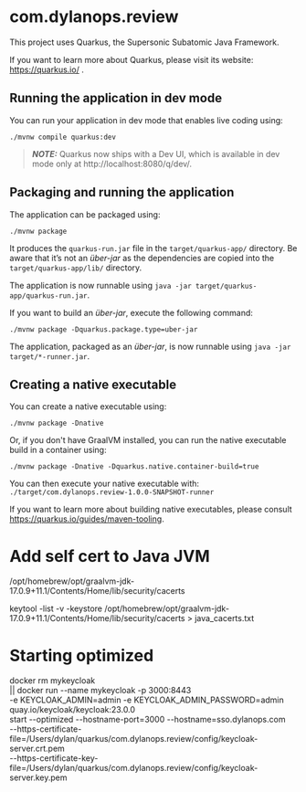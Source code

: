 # com.dylanops.review

This project uses Quarkus, the Supersonic Subatomic Java Framework.

If you want to learn more about Quarkus, please visit its website: https://quarkus.io/ .

## Running the application in dev mode

You can run your application in dev mode that enables live coding using:
```shell script
./mvnw compile quarkus:dev
```

> **_NOTE:_**  Quarkus now ships with a Dev UI, which is available in dev mode only at http://localhost:8080/q/dev/.

## Packaging and running the application

The application can be packaged using:
```shell script
./mvnw package
```
It produces the `quarkus-run.jar` file in the `target/quarkus-app/` directory.
Be aware that it’s not an _über-jar_ as the dependencies are copied into the `target/quarkus-app/lib/` directory.

The application is now runnable using `java -jar target/quarkus-app/quarkus-run.jar`.

If you want to build an _über-jar_, execute the following command:
```shell script
./mvnw package -Dquarkus.package.type=uber-jar
```

The application, packaged as an _über-jar_, is now runnable using `java -jar target/*-runner.jar`.

## Creating a native executable

You can create a native executable using: 
```shell script
./mvnw package -Dnative
```

Or, if you don't have GraalVM installed, you can run the native executable build in a container using: 
```shell script
./mvnw package -Dnative -Dquarkus.native.container-build=true
```

You can then execute your native executable with: `./target/com.dylanops.review-1.0.0-SNAPSHOT-runner`

If you want to learn more about building native executables, please consult https://quarkus.io/guides/maven-tooling.


# Add self cert to Java JVM

/opt/homebrew/opt/graalvm-jdk-17.0.9+11.1/Contents/Home/lib/security/cacerts

keytool -list -v -keystore /opt/homebrew/opt/graalvm-jdk-17.0.9+11.1/Contents/Home/lib/security/cacerts  > java_cacerts.txt

# Starting optimized

docker rm mykeycloak \
|| docker run --name mykeycloak -p 3000:8443 \
-e KEYCLOAK_ADMIN=admin -e KEYCLOAK_ADMIN_PASSWORD=admin \
quay.io/keycloak/keycloak:23.0.0 \
start --optimized --hostname-port=3000 --hostname=sso.dylanops.com \
--https-certificate-file=/Users/dylan/quarkus/com.dylanops.review/config/keycloak-server.crt.pem \
--https-certificate-key-file=/Users/dylan/quarkus/com.dylanops.review/config/keycloak-server.key.pem
